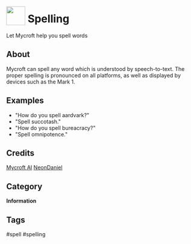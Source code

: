 # <img src='https://raw.githack.com/FortAwesome/Font-Awesome/master/svgs/solid/book-reader.svg' card_color='#22a7f0' width='50' height='50' style='vertical-align:bottom'/> Spelling
Let Mycroft help you spell words

## About 
Mycroft can spell any word which is understood by speech-to-text.  The proper spelling is pronounced on all platforms, as well as displayed by devices such as the Mark 1.

## Examples 
* "How do you spell aardvark?"
* "Spell succotash."
* "How do you spell bureacracy?"
* "Spell omnipotence."

## Credits 
[Mycroft AI](https://github.com/MycroftAI)
[NeonDaniel](https://github.com/NeonDaniel)

## Category
**Information**

## Tags
#spell
#spelling
